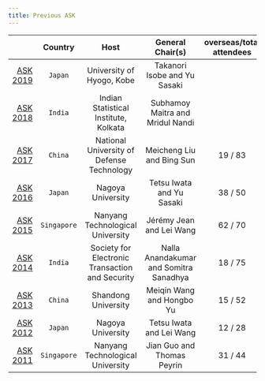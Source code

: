 ```yaml
---
title: Previous ASK
---
```



|                                                    | Country   | Host                                            | General Chair(s)                	     |  overseas/total attendees     |
|---------------------------------------------------:|:---------:|:-----------------------------------------------:|:---------------------------------------:|:-----:|
| [ASK 2019](https://askworkshop.github.io/ask2019/) | `Japan`     | University of Hyogo, Kobe                       | Takanori Isobe and Yu Sasaki	
| [ASK 2018](https://www.isical.ac.in/~ask2018/)     | `India`     | Indian Statistical Institute, Kolkata           | Subhamoy Maitra and Mridul Nandi	     |       |
| [ASK 2017](http://www1.spms.ntu.edu.sg/~ask/2017/) | `China`     | National University of Defense Technology       | Meicheng Liu and Bing Sun	             | 19 / 83 |
| [ASK 2016](http://www1.spms.ntu.edu.sg/~ask/2016/) | `Japan`     | Nagoya University                               | Tetsu Iwata and Yu Sasaki	             | 38 / 50 |
| [ASK 2015](http://www1.spms.ntu.edu.sg/~ask/2015/) | `Singapore` | Nanyang Technological University                | Jérémy Jean and Lei Wang	             | 62 / 70 |
| [ASK 2014](http://www1.spms.ntu.edu.sg/~ask/2014/) | `India`     | Society for Electronic Transaction and Security | Nalla Anandakumar and Somitra Sanadhya  | 18 / 75 |
| [ASK 2013](http://www1.spms.ntu.edu.sg/~ask/2013/) | `China`     | Shandong University                             | Meiqin Wang and Hongbo Yu	             | 15 / 52 |
| [ASK 2012](http://www1.spms.ntu.edu.sg/~ask/2012/) | `Japan`     | Nagoya University                               | Tetsu Iwata and Lei Wang	             | 12 / 28 |
| [ASK 2011](http://www1.spms.ntu.edu.sg/~ask/2011/) | `Singapore` | Nanyang Technological University                | Jian Guo and Thomas Peyrin	             | 31 / 44 |
